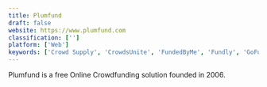 ```yaml
---
title: Plumfund
draft: false 
website: https://www.plumfund.com
classification: ['']
platform: ['Web']
keywords: ['Crowd Supply', 'CrowdsUnite', 'FundedByMe', 'Fundly', 'GoFundMe', 'Hakaran', 'HitHit', 'IgnitionDeck', 'Indiegogo', 'Kickstarter', 'Ko-fi', 'LinkedIn Sales Navigator for Gmail', 'Patreon', 'Quirky', 'StartSomeGood', 'Thrinacia', 'Ulule', 'WeTravel', 'crowdfund.co', 'donate.ly']
---
```

Plumfund is a free Online Crowdfunding solution founded in 2006.